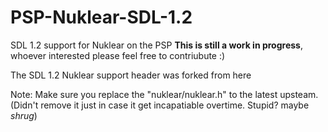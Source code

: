 # PSP-Nuklear-SDL-1.2
SDL 1.2 support for Nuklear on the PSP
**This is still a work in progress**, whoever interested please feel free to contriubute :)

The SDL 1.2 Nuklear support header was forked from here 


Note: Make sure you replace the "nuklear/nuklear.h" to the latest upsteam.
(Didn't remove it just in case it get incapatiable overtime. Stupid? maybe *shrug*)
